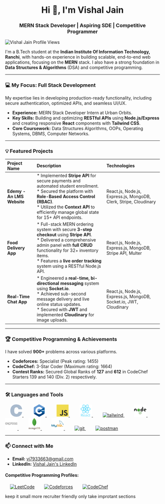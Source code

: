 <h1 align="center">Hi 👋, I'm Vishal Jain</h1>
<h3 align="center">MERN Stack Developer | Aspiring SDE | Competitive Programmer</h3>

<p align="left"> <img src="https://komarev.com/ghpvc/?username=VishalJain&label=Profile%20views&color=0e75b6&style=flat" alt="Vishal Jain Profile Views" /> </p>

I'm a B.Tech student at the **Indian Institute Of Information Technology, Ranchi**, with hands-on experience in building scalable, end-to-end web applications, focusing on the **MERN** stack. I also have a strong foundation in **Data Structures & Algorithms** (DSA) and competitive programming.

---

### 💻 My Focus: Full Stack Development

My expertise lies in developing production-ready functionality, including secure authentication, optimized APIs, and seamless UI/UX.

* **Experience:** MERN Stack Developer Intern at Urban Orbits.
* **Key Skills:** Building and optimizing **RESTful APIs** using **Node.js/Express** and creating responsive **React** components with **Tailwind CSS**.
* **Core Coursework:** Data Structures Algorithms, OOPs, Operating Systems, DBMS, Computer Networks.

---

### 💡 Featured Projects

| Project Name | Description | Technologies |
| :--- | :--- | :--- |
| **Edemy - An LMS Website** | * Implemented **Stripe API** for secure payments and automated student enrollment.<br>* Secured the platform with **Role-Based Access Control (RBAC)**.<br>* Utilized the **Context API** to efficiently manage global state for 15+ API endpoints. | React.js, Node.js, Express.js, MongoDB, Clerk, Stripe, Cloudinary |
| **Food Delivery App** | * Full-stack MERN ordering system with secure **3-step checkout** using **Stripe API**.<br>* Delivered a comprehensive admin panel with **full CRUD** functionality for 32+ inventory items.<br>* Features a **live order tracking** system using a RESTful Node.js API. | React.js, Node.js, Express.js, MongoDB, Stripe API, Multer |
| **Real-Time Chat App** | * Engineered a **real-time, bi-directional messaging** system using **Socket.io**.<br>* Achieved sub-second message delivery and live online status updates.<br>* Secured with **JWT** and implemented **Cloudinary** for image uploads. | React.js, Node.js, Express.js, MongoDB, Socket.io, JWT, Cloudinary |

---

### 🏆 Competitive Programming & Achievements

I have solved **900+** problems across various platforms.

* **Codeforces:** Specialist (Peak rating: 1455)
* **CodeChef:** 3-Star Coder (Maximum rating: 1664)
* **Contest Ranks:** Secured Global Ranks of **127** and **612** in CodeChef Starters 139 and 140 (Div. 2) respectively.

---

### 🛠️ Languages and Tools
<p align="left">
    <a href="https://www.cprogramming.com/" target="_blank" rel="noreferrer"> <img src="https://raw.githubusercontent.com/devicons/devicon/master/icons/c/c-original.svg" alt="c" width="40" height="40"/> </a>&nbsp;&nbsp;&nbsp;
    <a href="https://www.w3schools.com/cpp/" target="_blank" rel="noreferrer"> <img src="https://raw.githubusercontent.com/devicons/devicon/master/icons/cplusplus/cplusplus-original.svg" alt="cplusplus" width="40" height="40"/> </a>&nbsp;&nbsp;&nbsp;
    <a href="https://developer.mozilla.org/en-US/docs/Web/JavaScript" target="_blank" rel="noreferrer"> <img src="https://raw.githubusercontent.com/devicons/devicon/master/icons/javascript/javascript-original.svg" alt="javascript" width="40" height="40"/> </a>&nbsp;&nbsp;&nbsp;
    <a href="https://reactjs.org/" target="_blank" rel="noreferrer"> <img src="https://raw.githubusercontent.com/devicons/devicon/master/icons/react/react-original-wordmark.svg" alt="react" width="40" height="40"/> </a>&nbsp;&nbsp;&nbsp;
    <a href="https://tailwindcss.com/" target="_blank" rel="noreferrer"> <img src="https://www.vectorlogo.zone/logos/tailwindcss/tailwindcss-icon.svg" alt="tailwind" width="40" height="40"/> </a>&nbsp;&nbsp;&nbsp;
    <a href="https://nodejs.org" target="_blank" rel="noreferrer"> <img src="https://raw.githubusercontent.com/devicons/devicon/master/icons/nodejs/nodejs-original-wordmark.svg" alt="nodejs" width="40" height="40"/> </a>&nbsp;&nbsp;&nbsp;
    <a href="https://expressjs.com" target="_blank" rel="noreferrer"> <img src="https://raw.githubusercontent.com/devicons/devicon/master/icons/express/express-original-wordmark.svg" alt="express" width="40" height="40"/> </a>&nbsp;&nbsp;&nbsp;
    <a href="https://www.mongodb.com/" target="_blank" rel="noreferrer"> <img src="https://raw.githubusercontent.com/devicons/devicon/master/icons/mongodb/mongodb-original-wordmark.svg" alt="mongodb" width="40" height="40"/> </a>&nbsp;&nbsp;&nbsp;
    <a href="https://www.mysql.com/" target="_blank" rel="noreferrer"> <img src="https://raw.githubusercontent.com/devicons/devicon/master/icons/mysql/mysql-original-wordmark.svg" alt="mysql" width="40" height="40"/> </a>&nbsp;&nbsp;&nbsp;
    <a href="https://git-scm.com/" target="_blank" rel="noreferrer"> <img src="https://www.vectorlogo.zone/logos/git-scm/git-scm-icon.svg" alt="git" width="40" height="40"/> </a>&nbsp;&nbsp;&nbsp;
    <a href="https://postman.com" target="_blank" rel="noreferrer"> <img src="https://www.vectorlogo.zone/logos/getpostman/getpostman-icon.svg" alt="postman" width="40" height="40"/> </a>
</p>

---

### 📫 Connect with Me

* **Email:** vj7933663@gmail.com
* **LinkedIn:** [Vishal Jain's LinkedIn](https://www.linkedin.com/in/vishal-jain-5661b0257/)

<h4 align="left">Competitive Programming Profiles:</h4>
<p align="left">
    <a href="https://leetcode.com/" target="blank"><img align="center" src="https://raw.githubusercontent.com/rahuldkjain/github-profile-readme-generator/master/src/images/icons/Social/leet-code.svg" alt="LeetCode" height="30" width="40" /></a>&nbsp;&nbsp;&nbsp;
    <a href="https://codeforces.com/" target="blank"><img align="center" src="https://raw.githubusercontent.com/rahuldkjain/github-profile-readme-generator/master/src/images/icons/Social/codeforces.svg" alt="Codeforces" height="30" width="40" /></a>&nbsp;&nbsp;&nbsp;
    <a href="https://www.codechef.com/" target="blank"><img align="center" src="https://cdn.jsdelivr.net/npm/simple-icons@3.1.0/icons/codechef.svg" alt="CodeChef" height="30" width="40" /></a>
</p>

keep it small more recruiter friendly only take improtant sections
